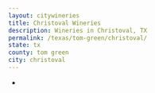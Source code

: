```yaml
---
layout: citywineries
title: Christoval Wineries
description: Wineries in Christoval, TX
permalink: /texas/tom-green/christoval/
state: tx
county: tom green
city: christoval
---
```

-
